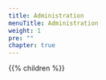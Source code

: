 ```yaml
---
title: Administration
menuTitle: Administration
weight: 1
pre: ""
chapter: true
---
```


{{% children %}}
